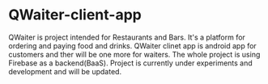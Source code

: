 # QWaiter-client-app
QWaiter is project intended for Restaurants and Bars. It's a platform for ordering and paying food and drinks. QWaiter clinet app is android app for customers and ther will be one more for waiters. The whole project is using Firebase as a backend(BaaS).
Project is currently under experiments and development and will be updated. 
